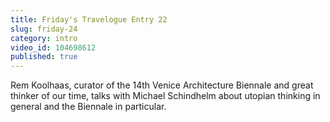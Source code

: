 ```yaml
---
title: Friday's Travelogue Entry 22
slug: friday-24
category: intro
video_id: 104698612
published: true
---
```


Rem Koolhaas, curator of the 14th Venice Architecture Biennale and great thinker of our time, talks with Michael Schindhelm about utopian thinking in general and the Biennale in particular. 
